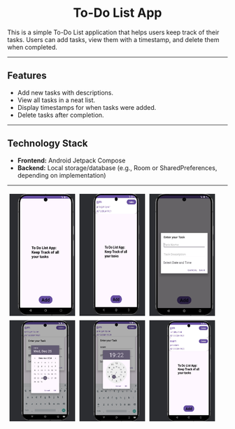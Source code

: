 <h1 align="center">To-Do List App</h1>

This is a simple To-Do List application that helps users keep track of their tasks. Users can add tasks, view them with a timestamp, and delete them when completed.

---

## Features
- Add new tasks with descriptions.
- View all tasks in a neat list.
- Display timestamps for when tasks were added.
- Delete tasks after completion.
---

## Technology Stack
- **Frontend:** Android Jetpack Compose
- **Backend:** Local storage/database (e.g., Room or SharedPreferences, depending on implementation)

---

<div style="display: flex; flex-wrap: wrap;">
  <img src="Screen/Front_App.jpg" alt="Description of the Image" style="width: 150px; margin: 5px;">
  <img src="Screen/List.jpg" alt="Description of the Image" style="width: 150px; margin: 5px;">
  <img src="Screen/Add_Task.jpg" alt="Description of the Image" style="width: 150px; margin: 5px;">
  <img src="Screen/Choose_Date.jpg" alt="Description of the Image" style="width: 150px; margin: 5px;">
  <img src="Screen/Choose_Time.jpg" alt="Description of the Image" style="width: 150px; margin: 5px;">
  <img src="Screen/All_Task.jpg" alt="Description of the Image" style="width: 150px; margin: 5px;">
</div>


